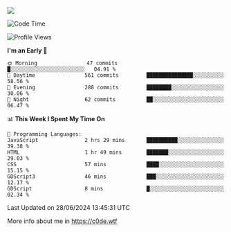<a href="https://wakatime.com"><img src="https://wakatime.com/share/@c0dezin/b7f18a7c-ab3a-40b8-8bc7-b1b7bf71f1d6.svg" /></a>

<!--START_SECTION:waka-->
![Code Time](http://img.shields.io/badge/Code%20Time-47%20hrs%208%20mins-blue)

![Profile Views](http://img.shields.io/badge/Profile%20Views-0-blue)

**I'm an Early 🐤** 

```text
🌞 Morning                47 commits          █░░░░░░░░░░░░░░░░░░░░░░░░   04.91 % 
🌆 Daytime                561 commits         ███████████████░░░░░░░░░░   58.56 % 
🌃 Evening                288 commits         ████████░░░░░░░░░░░░░░░░░   30.06 % 
🌙 Night                  62 commits          ██░░░░░░░░░░░░░░░░░░░░░░░   06.47 % 
```


📊 **This Week I Spent My Time On** 

```text
💬 Programming Languages: 
JavaScript               2 hrs 29 mins       ██████████░░░░░░░░░░░░░░░   39.38 % 
HTML                     1 hr 49 mins        ███████░░░░░░░░░░░░░░░░░░   29.03 % 
CSS                      57 mins             ████░░░░░░░░░░░░░░░░░░░░░   15.15 % 
GDScript3                46 mins             ███░░░░░░░░░░░░░░░░░░░░░░   12.17 % 
GDScript                 8 mins              █░░░░░░░░░░░░░░░░░░░░░░░░   02.34 % 
```


 Last Updated on 28/06/2024 13:45:31 UTC
<!--END_SECTION:waka-->

More info about me in https://c0de.wtf
